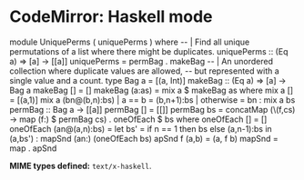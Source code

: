 CodeMirror: Haskell mode
========================

module UniquePerms ( uniquePerms ) where -- | Find all unique permutations of a list where there might be duplicates. uniquePerms :: (Eq a) =&gt; \[a\] -&gt; \[\[a\]\] uniquePerms = permBag . makeBag -- | An unordered collection where duplicate values are allowed, -- but represented with a single value and a count. type Bag a = \[(a, Int)\] makeBag :: (Eq a) =&gt; \[a\] -&gt; Bag a makeBag \[\] = \[\] makeBag (a:as) = mix a $ makeBag as where mix a \[\] = \[(a,1)\] mix a (bn@(b,n):bs) | a == b = (b,n+1):bs | otherwise = bn : mix a bs permBag :: Bag a -&gt; \[\[a\]\] permBag \[\] = \[\[\]\] permBag bs = concatMap (\\(f,cs) -&gt; map (f:) $ permBag cs) . oneOfEach $ bs where oneOfEach \[\] = \[\] oneOfEach (an@(a,n):bs) = let bs' = if n == 1 then bs else (a,n-1):bs in (a,bs') : mapSnd (an:) (oneOfEach bs) apSnd f (a,b) = (a, f b) mapSnd = map . apSnd

**MIME types defined:** `text/x-haskell`.
